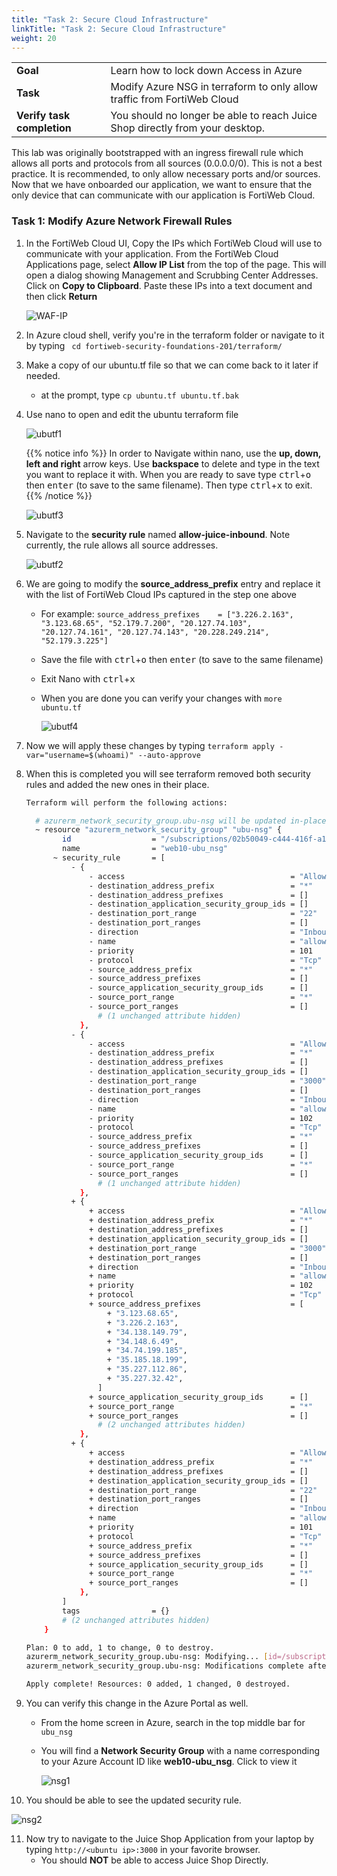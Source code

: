 ```yaml
---
title: "Task 2: Secure Cloud Infrastructure"
linkTitle: "Task 2: Secure Cloud Infrastructure"
weight: 20
---
```


|                            |    |  
|----------------------------| ----
| **Goal**                   | Learn how to lock down Access in Azure
| **Task**                   | Modify Azure NSG in terraform to only allow traffic from FortiWeb Cloud
| **Verify task completion** | You should no longer be able to reach Juice Shop directly from your desktop.

This lab was originally bootstrapped with an ingress firewall rule which allows all ports and protocols from all sources (0.0.0.0/0).  This is not a best practice.  It is recommended, to only allow necessary ports and/or sources.  Now that we have onboarded our application, we want to ensure that the only device that can communicate with our application is FortiWeb Cloud.

### Task 1: Modify Azure Network Firewall Rules

1. In the FortiWeb Cloud UI, Copy the IPs which FortiWeb Cloud will use to communicate with your application. From the FortiWeb Cloud Applications page, select **Allow IP List** from the top of the page.  This will open a dialog showing Management and Scrubbing Center Addresses.  Click on **Copy to Clipboard**.  Paste these IPs into a text document and then click **Return**

   ![WAF-IP](waf-ip.png)

2. In Azure cloud shell, verify you're in the terraform folder or navigate to it by typing ``` cd fortiweb-security-foundations-201/terraform/```

3. Make a copy of our ubuntu.tf file so that we can come back to it later if needed.
    - at the prompt, type ```cp ubuntu.tf ubuntu.tf.bak```

4. Use nano to open and edit the ubuntu terraform file

   ![ubutf1](ubutf1.png)
   
   
   {{% notice info %}}
   In order to Navigate within nano, use the **up, down, left and right** arrow keys.  Use **backspace** to delete and type in the text you want to replace it with.  When you are ready to save type <kbd>ctrl</kbd>+<kbd>o</kbd> then  <kbd>enter</kbd> (to save to the same filename). Then type <kbd>ctrl</kbd>+<kbd>x</kbd> to exit.
   {{% /notice %}}

   ![ubutf3](ubutf3.png)

5. Navigate to the **security rule** named **allow-juice-inbound**.  Note currently, the rule allows all source addresses.

   ![ubutf2](ubutf2.png)

6. We are going to modify the **source_address_prefix** entry and replace it with the list of FortiWeb Cloud IPs captured in the step one above
   - For example: ```source_address_prefixes    = ["3.226.2.163", "3.123.68.65", "52.179.7.200", "20.127.74.103", "20.127.74.161", "20.127.74.143", "20.228.249.214", "52.179.3.225"]```
   - Save the file with <kbd>ctrl</kbd>+<kbd>o</kbd> then  <kbd>enter</kbd> (to save to the same filename)
   - Exit Nano with <kbd>ctrl</kbd>+<kbd>x</kbd> 
   - When you are done you can verify your changes with ```more ubuntu.tf```


      ![ubutf4](ubutf4.png)

7. Now we will apply these changes by typing ```terraform apply -var="username=$(whoami)" --auto-approve```

8. When this is completed you will see terraform removed both security rules and added the new ones in their place.

   ```sh
   Terraform will perform the following actions:
   
     # azurerm_network_security_group.ubu-nsg will be updated in-place
     ~ resource "azurerm_network_security_group" "ubu-nsg" {
           id                  = "/subscriptions/02b50049-c444-416f-a126-3e4c815501ac/resourceGroups/web10-http101-workshop/providers/Microsoft.Network/networkSecurityGroups/web10-ubu_nsg"
           name                = "web10-ubu_nsg"
         ~ security_rule       = [
             - {
                 - access                                     = "Allow"
                 - destination_address_prefix                 = "*"
                 - destination_address_prefixes               = []
                 - destination_application_security_group_ids = []
                 - destination_port_range                     = "22"
                 - destination_port_ranges                    = []
                 - direction                                  = "Inbound"
                 - name                                       = "allow-ssh-inbound"
                 - priority                                   = 101
                 - protocol                                   = "Tcp"
                 - source_address_prefix                      = "*"
                 - source_address_prefixes                    = []
                 - source_application_security_group_ids      = []
                 - source_port_range                          = "*"
                 - source_port_ranges                         = []
                   # (1 unchanged attribute hidden)
               },
             - {
                 - access                                     = "Allow"
                 - destination_address_prefix                 = "*"
                 - destination_address_prefixes               = []
                 - destination_application_security_group_ids = []
                 - destination_port_range                     = "3000"
                 - destination_port_ranges                    = []
                 - direction                                  = "Inbound"
                 - name                                       = "allow-juice-inbound"
                 - priority                                   = 102
                 - protocol                                   = "Tcp"
                 - source_address_prefix                      = "*"
                 - source_address_prefixes                    = []
                 - source_application_security_group_ids      = []
                 - source_port_range                          = "*"
                 - source_port_ranges                         = []
                   # (1 unchanged attribute hidden)
               },
             + {
                 + access                                     = "Allow"
                 + destination_address_prefix                 = "*"
                 + destination_address_prefixes               = []
                 + destination_application_security_group_ids = []
                 + destination_port_range                     = "3000"
                 + destination_port_ranges                    = []
                 + direction                                  = "Inbound"
                 + name                                       = "allow-juice-inbound"
                 + priority                                   = 102
                 + protocol                                   = "Tcp"
                 + source_address_prefixes                    = [
                     + "3.123.68.65",
                     + "3.226.2.163",
                     + "34.138.149.79",
                     + "34.148.6.49",
                     + "34.74.199.185",
                     + "35.185.18.199",
                     + "35.227.112.86",
                     + "35.227.32.42",
                   ]
                 + source_application_security_group_ids      = []
                 + source_port_range                          = "*"
                 + source_port_ranges                         = []
                   # (2 unchanged attributes hidden)
               },
             + {
                 + access                                     = "Allow"
                 + destination_address_prefix                 = "*"
                 + destination_address_prefixes               = []
                 + destination_application_security_group_ids = []
                 + destination_port_range                     = "22"
                 + destination_port_ranges                    = []
                 + direction                                  = "Inbound"
                 + name                                       = "allow-ssh-inbound"
                 + priority                                   = 101
                 + protocol                                   = "Tcp"
                 + source_address_prefix                      = "*"
                 + source_address_prefixes                    = []
                 + source_application_security_group_ids      = []
                 + source_port_range                          = "*"
                 + source_port_ranges                         = []
               },
           ]
           tags                = {}
           # (2 unchanged attributes hidden)
       }
   
   Plan: 0 to add, 1 to change, 0 to destroy.
   azurerm_network_security_group.ubu-nsg: Modifying... [id=/subscriptions/02b50049-c444-416f-a126-3e4c815501ac/resourceGroups/web10-http101-workshop/providers/Microsoft.Network/networkSecurityGroups/web10-ubu_nsg]
   azurerm_network_security_group.ubu-nsg: Modifications complete after 2s [id=/subscriptions/02b50049-c444-416f-a126-3e4c815501ac/resourceGroups/web10-http101-workshop/providers/Microsoft.Network/networkSecurityGroups/web10-ubu_nsg]
   
   Apply complete! Resources: 0 added, 1 changed, 0 destroyed.
   ```

9. You can verify this change in the Azure Portal as well.  
   - From the home screen in Azure, search in the top middle bar for  ```ubu_nsg```
   - You will find a **Network Security Group** with a name corresponding to your Azure Account ID like **web10-ubu_nsg**.  Click to view it
   
     ![nsg1](nsg1.png)

10. You should be able to see the updated security rule.

   ![nsg2](nsg2.png)

11. Now try to navigate to the Juice Shop Application from your laptop by typing ```http://<ubuntu ip>:3000``` in your favorite browser.
    - You should **NOT** be able to access Juice Shop Directly.
